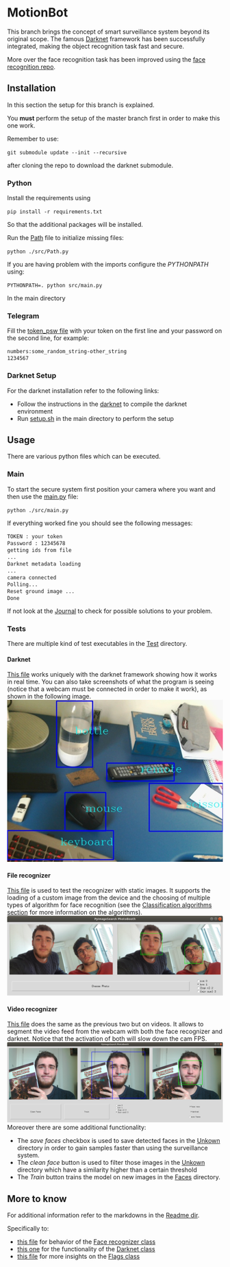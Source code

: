 # MotionBot

This branch brings the concept of smart surveillance system beyond its
original scope. The famous [Darknet](https://pjreddie.com/darknet/)
framework has been successfully integrated, making the object
recognition task fast and secure.
 
More over the face recognition task has been improved using the
[face recognition repo](https://github.com/ageitgey/face_recognition).

## Installation
In this section the setup for this branch is explained.
 
You **must** perform the setup of the master branch first in order to
make this one work.

Remember to use:
 
 `git submodule update --init --recursive`
 
 after cloning the repo to download the darknet submodule.



### Python 
Install the requirements using
 
`pip install -r requirements.txt`
  
So that the additional packages will be installed. 

Run the [Path](./src/Path.py) file to initialize missing files:
 
`python ./src/Path.py`

If you are having problem with the imports configure the *PYTHONPATH* using:

`PYTHONPATH=. python src/main.py`

In the main directory

### Telegram 
Fill the [token_psw file](./Resources/token_psw.txt) with your token on the first line and your password on the 
second line, for example:
```
numbers:some_random_string-other_string
1234567
```

### Darknet Setup
For the darknet installation refer to the following links:
- Follow the instructions in the [darknet](https://pjreddie.com/darknet/install/) to compile the darknet environment
- Run [setup.sh](./setup.sh) in the main directory to perform the setup


## Usage

There are various python files which can be executed.

### Main 

To start the secure system first position your camera where you want and
then use the [main.py](./src/main.py) file:
 
 `python ./src/main.py`


If everything worked fine you should see the following messages:
```
TOKEN : your token
Password : 12345678
getting ids from file
...
Darknet metadata loading
...
camera connected
Polling...
Reset ground image ...
Done
```
If not look at the [Journal](./Journals/Journal_Darknet.md) to check for possible solutions to your problem.

### Tests
There are multiple kind of test executables in the [Test](./src/Tests) directory.

#### Darknet 

[This file](./src/Tests/darknet_test.py) works uniquely with the darknet framework showing how it works in
real time. You can also take screenshots of what the program is seeing (notice that a webcam must be
connected in order to make it work), as shown in the following image.
![Darknet example](./Readme/images/darknet_test.jpg)

#### File recognizer
[This file](./Readme/images/file_recognizer_test.py) is used to test the
recognizer with static images. It supports the loading of a custom image
from the device and the choosing of multiple types of algorithm for face
recognition (see the
[Classification algorithms section](Readme/face_recognizer.md) for more
information on the algorithms).
![Photo example](./Readme/images/photo_reco.png)


#### Video recognizer
[This file](./src/Tests/video_recognizer_test.py) does the same as the
previous two but on videos. It allows to segment the video feed from the
webcam with both the face recognizer and darknet. Notice that the
activation of both will slow down the cam FPS.
![Video example](./Readme/images/video_reco.png) Moreover there are some additional
functionality:
- The *save faces* checkbox is used to save detected faces in the [Unkown](./Faces/Unknown) directory in order to gain 
samples faster than using the surveillance system.
- The *clean face* button is used to filter those images in the [Unkown](./Faces/Unknown) directory which have a similarity higher than a 
certain threshold
- The *Train* button trains the model on new images in the [Faces](./Faces) directory. 


## More to know
For additional information refer to the markdowns in the
[Readme dir](Readme/). 

Specifically to: 
- [this file](Readme/face_recognizer.md) for behavior
of the [Face recognizer class](src/Classes/Face_recognizer.py)
- [this one](Readme/darknet.md) for the functionality of the
  [Darknet class](src/Classes/Darknet.py)
- [this file](Readme/flags.md) for more insights on the
  [Flags class](src/Classes/Flags.py)